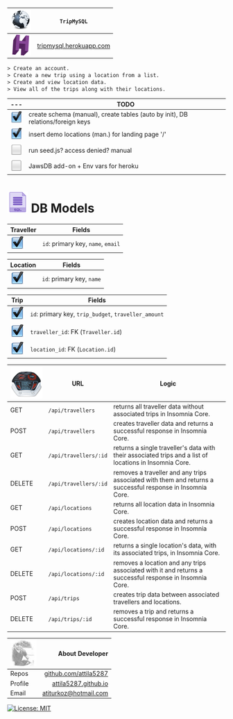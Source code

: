 ![globe](https://raw.githubusercontent.com/attila5287/img_readme/main/all/globe_bw.png  "globe")| `TripMySQL`
|---|---|
 ![h](https://raw.githubusercontent.com/attila5287/img_readme/main/all/h.png  "globe") | [tripmysql.herokuapp.com](http://tripmysql.herokuapp.com/)

```
> Create an account.
> Create a new trip using a location from a list.
> Create and view location data.
> View all of the trips along with their locations.
```

|---|TODO|
|---|---|
|![chk][1]|create schema (manual), create tables (auto by init), DB relations/foreign keys|
|![chk][1]|insert demo locations (man.) for landing page '/'|
|![chk][0]|run seed.js? access denied? manual|
|![chk][0]| JawsDB add-on + Env vars for heroku|


![sql](https://raw.githubusercontent.com/attila5287/img_readme/main/all/sql-icon.png  "sql") DB Models
======

|Traveller|Fields|
|--- |---|
|![chk][1]| `id`: primary key, `name`,  `email` |

|**Location**|Fields|
|--- |---|
|![chk][1]|  `id`: primary key, `name`

**Trip**|Fields|
|---|---|
|![chk][1]|`id`: primary key, `trip_budget`, `traveller_amount`
|![chk][1]| `traveller_id`: FK (`Traveller.id`)
|![chk][1]| `location_id`: FK (`Location.id`)


![chk](https://raw.githubusercontent.com/attila5287/img_readme/main/all/routing.png) |URL|Logic|
|---|---|---|
GET | `/api/travellers`| returns all traveller data without associated trips in Insomnia Core.
POST | `/api/travellers`| creates traveller data and returns a successful response in Insomnia Core.
GET | `/api/travellers/:id`| returns a single traveller's data with their associated trips and a list of locations in Insomnia Core.
DELETE | `/api/travellers/:id` | removes a traveller and any trips associated with them and returns a successful response in Insomnia Core.
GET | `/api/locations` | returns all location data in Insomnia Core.
POST | `/api/locations` |creates location data and returns a successful response in Insomnia Core.
GET | `/api/locations/:id`| returns a single location's data, with its associated trips, in Insomnia Core.
DELETE | `/api/locations/:id` |removes a location and any trips associated with it and returns a successful response in Insomnia Core.
POST  | `/api/trips`| creates trip data between associated travellers and locations.
DELETE  | `/api/trips/:id`| removes a trip and returns a successful response in Insomnia Core.






| ![dev]( https://raw.githubusercontent.com/attila5287/img_readme/main/all/dev.jpg "dev-icon") | About Developer | 
| -------------   | -------------: |
| Repos | [github.com/attila5287 ](https://github.com/attila5287/) |
| Profile | [ attila5287.github.io ](https:///attila5287.github.io/) |
| Email    |  atiturkoz@hotmail.com | 


[![License: MIT](https://img.shields.io/badge/License-MIT-yellow.svg)](https://opensource.org/licenses/MIT) 



[0]: https://raw.githubusercontent.com/attila5287/img_readme/main/all/checkbox0.png
[1]: https://raw.githubusercontent.com/attila5287/img_readme/main/all/checkbox1.png

[2]: https://raw.githubusercontent.com/attila5287/img_readme/main/all/sql-icon.png

